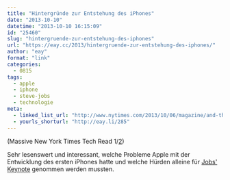 ```yaml
---
title: "Hintergründe zur Entstehung des iPhones"
date: "2013-10-10"
datetime: "2013-10-10 16:15:09"
id: "25460"
slug: "hintergruende-zur-entstehung-des-iphones"
url: "https://eay.cc/2013/hintergruende-zur-entstehung-des-iphones/"
author: "eay"
format: "link"
categories:
  - 0815
tags:
  - apple
  - iphone
  - steve-jobs
  - technologie
meta:
  - linked_list_url: "http://www.nytimes.com/2013/10/06/magazine/and-then-steve-said-let-there-be-an-iphone.html?_r=0&pagewanted=all"
  - yourls_shorturl: "http://eay.li/285"
---
```


(Massive New York Times Tech Read 1/[2](//eay.cc/2013/das-fuehrungschaos-von-twitter/))

Sehr lesenswert und interessant, welche Probleme Apple mit der Entwicklung des ersten iPhones hatte und welche Hürden alleine für [Jobs' Keynote](http://www.youtube.com/watch?v=t4OEsI0Sc_s) genommen werden mussten.
